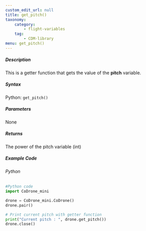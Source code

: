 ```yaml
---
custom_edit_url: null
title: get_pitch()
taxonomy:
    category:
        - flight-variables
    tag:
        - CDM-library
menu: get_pitch()
---
```


##### Description

This is a getter function that gets the value of the **pitch** variable.

##### Syntax
Python: ```get_pitch()```

##### Parameters

None

##### Returns

The power of the pitch variable (int)

##### Example Code
###### Python
```python
#Python code
import CoDrone_mini

drone = CoDrone_mini.CoDrone()
drone.pair()

# Print current pitch with getter function
print("Current pitch : ", drone.get_pitch())
drone.close()
```
